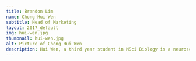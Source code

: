 ```yaml
---
title: Brandon Lim
name: Chong-Hui-Wen
subtitle: Head of Marketing
layout: 2017_default
img: hui-wen.jpg
thumbnail: hui-wen.jpg
alt: Picture of Chong Hui Wen
description: Hui Wen, a third year student in MSci Biology is a neuroscientist in training who formulates ways to understand the target audience inside out and tailors the outreach strategies. With her previous experience as the Creative Director for Virgin Media UK, she is well versed in planning and coordinating marketing strategies to ensure the success of the second establishment of MSTC.
---
```

